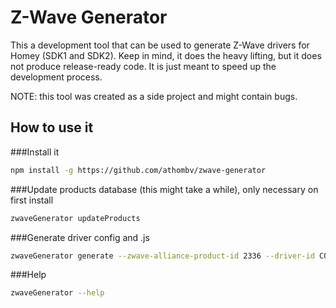 # Z-Wave Generator

This a development tool that can be used to generate Z-Wave drivers for Homey (SDK1 and SDK2). Keep in mind, it does the heavy lifting, but it does not produce release-ready code. It is just meant to speed up the development process.

NOTE: this tool was created as a side project and might contain bugs.

## How to use it

###Install it
```bash
npm install -g https://github.com/athombv/zwave-generator
```

###Update products database (this might take a while), only necessary on first install
```bash
zwaveGenerator updateProducts
```

###Generate driver config and .js
```bash
zwaveGenerator generate --zwave-alliance-product-id 2336 --driver-id CO_Sensor --driver-class sensor --capabilities measure_temperature,measure_battery,alarm_co,alarm_heat
```

###Help
```bash
zwaveGenerator --help
```